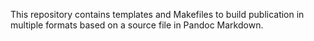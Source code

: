 This repository contains templates and Makefiles to build publication in
multiple formats based on a source file in Pandoc Markdown.
